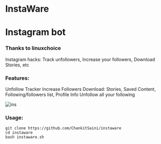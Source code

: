 # InstaWare
# Instagram bot

### Thanks to linuxchoice
Instagram hacks: Track unfollowers, Increase your followers, Download Stories, etc

### Features:
 Unfollow Tracker
 Increase Followers
 Download: Stories, Saved Content, Following/followers list, Profile Info
 Unfollow all your following



![ins](https://telegra.ph/file/22db3be04861c93dc6e11.jpg)


### Usage:
```
git clone https://github.com/ChankitSaini/instaware
cd instaware
bash instaware.sh
```
